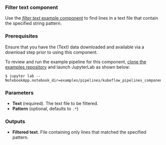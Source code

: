 ### Filter text component

Use the [_filter text_ example component](https://github.com/elyra-ai/elyra/blob/main/etc/config/components/kfp/filter_text_using_shell_and_grep.yaml) to find lines in a text file that contain the specified string pattern.

### Prerequisites
Ensure that you have the (Text) data downloaded and available via a download step prior to using this component.

To review and run the example pipeline for this component, [clone the examples repository](https://github.com/elyra-ai/examples) and launch JupyterLab as shown below:

```
$ jupyter lab --NotebookApp.notebook_dir=examples/pipelines/kubeflow_pipelines_component_examples/filter_file_component/
```

### Parameters

- **Text** (required). The text file to be filtered.
- **Pattern** (optional, defaults to `.*`)

### Outputs

- **Filtered text**. File containing only lines that matched the specified pattern.
